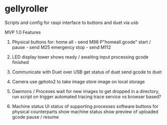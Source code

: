 # gellyroller
Scripts and config for raspi interface to buttons and duet via usb

MVP 1.0 Features

1. Physical buttons for:
home all - send M98 P"homeall.gcode"
start / pause - send M25
emergency stop - send M112

2. LED display tower shows
ready / awaiting input
processing gcode
finished

3. Communicate with Duet over USB
get status of duet
send gcode to duet

4. Camera
use gphoto2 to take image
store image on local storage

5. Daemons / Proceses
wait for new images to get dropped in a directory, run script on trigger
automated tracing
trace service vs browser based?

6. Machine status UI
status of supporting processes
software buttons for physical counterparts
show machine status 
show preview of uploaded gcode
pause / resume